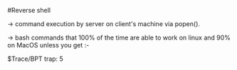 #Reverse shell


-> command execution by server on client's machine via popen().


-> bash commands that 100% of the time are able to work on linux and 90% on MacOS unless you get :-

  $Trace/BPT trap: 5
